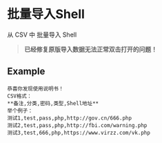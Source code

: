 # 批量导入Shell

从 CSV 中 批量导入 Shell

> **已经修复原版导入数据无法正常双击打开的问题！**

## Example

```csv
恭喜你发现使用说明书！
CSV格式：
**备注,分类,密码,类型,Shell地址**
举个例子：
测试1,test,pass,php,http://gov.cn/666.php
测试2,test,pass,php,http://fbi.com/warning.php
测试3,test,666,php,https://www.virzz.com/vk.php
```
